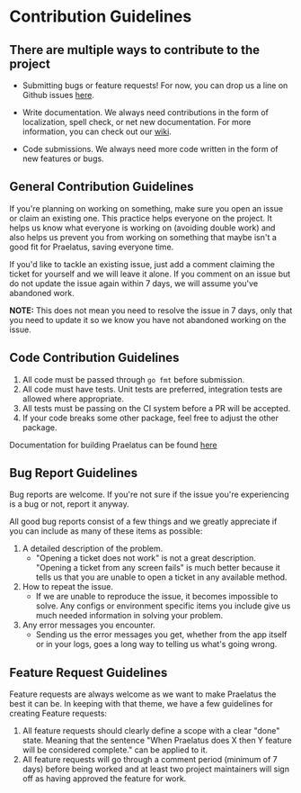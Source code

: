 # Contribution Guidelines

## There are multiple ways to contribute to the project

- Submitting bugs or feature requests! For now, you can drop us a line on Github issues [here](https://github.com/praelatus/praelatus/issues).

- Write documentation. We always need contributions in the form of localization, spell check, or net new documentation. For more information, you can check out our [wiki](https://github.com/praelatus/praelatus/wiki).

- Code submissions. We always need more code written in the form of new features or bugs.

## General Contribution Guidelines

If you're planning on working on something, make sure you open an issue or claim an existing one. This practice helps everyone on the project. It helps us know what everyone is working on (avoiding double work) and also helps us prevent you from working on something that maybe isn't a good fit for Praelatus, saving everyone time.

If you'd like to tackle an existing issue, just add a comment claiming the ticket for yourself and we will leave it alone. If you comment on an issue but do not update the issue again within 7 days, we will assume you've abandoned work.

**NOTE:** This does not mean you need to resolve the issue in 7 days, only that you need to update it so we know you have not abandoned working on the issue.

## Code Contribution Guidelines

1. All code must be passed through `go fmt` before submission.
2. All code must have tests. Unit tests are preferred, integration tests are allowed where appropriate.
3. All tests must be passing on the CI system before a PR will be accepted.
4. If your code breaks some other package, feel free to adjust the other package.

Documentation for building Praelatus can be found [here](https://github.com/praelatus/praelatus/wiki/Building-Praelatus-from-Source)

## Bug Report Guidelines

Bug reports are welcome. If you're not sure if the issue you're experiencing is a bug or not, report it anyway.

All good bug reports consist of a few things and we greatly appreciate if you can include as many of these items as possible:

1. A detailed description of the problem.
    - "Opening a ticket does not work" is not a great description. "Opening a ticket from any screen fails" is much better because it tells us that you are unable to open a ticket in any available method.
2. How to repeat the issue.
    - If we are unable to reproduce the issue, it becomes impossible to solve. Any configs or environment specific items you include give us much needed information in solving your problem.
3. Any error messages you encounter.
    - Sending us the error messages you get, whether from the app itself or in your logs, goes a long way to telling us what's going wrong.

## Feature Request Guidelines

Feature requests are always welcome as we want to make Praelatus the best it can be. In keeping with that theme, we have a few guidelines for creating Feature requests:

1. All feature requests should clearly define a scope with a clear "done" state. Meaning that the sentence "When Praelatus does X then Y feature will be considered complete." can be applied to it.
2. All feature requests will go through a comment period (minimum of 7 days) before being worked and at least two project maintainers will sign off as having approved the feature for work.
